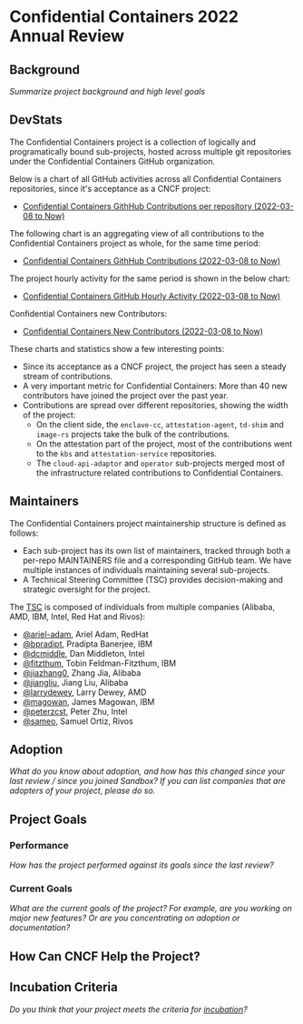 # Confidential Containers 2022 Annual Review

## Background

_Summarize project background and high level goals_

## DevStats

The Confidential Containers project is a collection of logically and
programatically bound sub-projects, hosted across multiple git repositories
under the Confidential Containers GitHub organization.

Below is a chart of all GitHub activities across all Confidential Containers
repositories, since it's acceptance as a CNCF project:
* [Confidential Containers GithHub Contributions per repository (2022-03-08 to Now)](https://confidentialcontainers.devstats.cncf.io/d/1/activity-repository-groups?orgId=1&from=1646694000000&to=1686261599000)

The following chart is an aggregating view of all contributions to the
Confidential Containers project as whole, for the same time period:
* [Confidential Containers GithHub Contributions (2022-03-08 to Now)](https://confidentialcontainers.devstats.cncf.io/d/74/contributions-chart?orgId=1&var-period=d7&var-metric=contributions&var-repogroup_name=All&var-country_name=All&var-company_name=All&var-company=all&from=1646694000000&to=now-1h)

The project hourly activity for the same period is shown in the below chart:
* [Confidential Containers GitHub Hourly Activity (2022-03-08 to Now)](https://confidentialcontainers.devstats.cncf.io/d/8/dashboards?orgId=1&from=1646694000000&to=now-1h&viewPanel=2&refresh=15m)

Confidential Containers new Contributors:
* [Confidential Containers New Contributors (2022-03-08 to Now)](https://confidentialcontainers.devstats.cncf.io/d/52/new-contributors-table?orgId=1&from=1646694000000&to=now-1h)

These charts and statistics show a few interesting points:

* Since its acceptance as a CNCF project, the project has seen a steady stream
  of contributions.
* A very important metric for Confidential Containers: More than 40 new
  contributors have joined the project over the past year.
* Contributions are spread over different repositories, showing the width of the
  project:
  * On the client side, the `enclave-cc`, `attestation-agent`, `td-shim` and
    `image-rs` projects take the bulk of the contributions.
  * On the attestation part of the project, most of the contributions went to
    the `kbs` and `attestation-service` repositories.
  * The `cloud-api-adaptor` and `operator` sub-projects merged most of the
    infrastructure related contributions to Confidential Containers.

## Maintainers

The Confidential Containers project maintainership structure is defined as
follows:

* Each sub-project has its own list of maintainers, tracked through both a
  per-repo MAINTAINERS file and a corresponding GitHub team. We have multiple
  instances of individuals maintaining several sub-projects.
* A Technical Steering Committee (TSC) provides decision-making and strategic
  oversight for the project.

The [TSC](https://github.com/confidential-containers/community/blob/main/MAINTAINERS)
is composed of individuals from multiple companies (Alibaba, AMD, IBM, Intel,
Red Hat and Rivos):

- [@ariel-adam](https://github.com/ariel-adam), Ariel Adam, RedHat
- [@bpradipt](https://github.com/bpradipt), Pradipta Banerjee, IBM
- [@dcmiddle](https://github.com/dcmiddle), Dan Middleton, Intel
- [@fitzthum](https://github.com/fitzthum), Tobin Feldman-Fitzthum, IBM
- [@jiazhang0](https://github.com/jiazhang0), Zhang Jia, Alibaba
- [@jiangliu](https://github.com/jiangliu), Jiang Liu, Alibaba
- [@larrydewey](https://github.com/larrydewey), Larry Dewey, AMD
- [@magowan](https://github.com/magowan), James Magowan, IBM
- [@peterzcst](https://github.com/peterzcst), Peter Zhu, Intel
- [@sameo](https://github.com/sameo), Samuel Ortiz, Rivos

## Adoption

_What do you know about adoption, and how has this changed since your last review / since you joined Sandbox? If you can list companies that are adopters of your project, please do so._

## Project Goals

### Performance

_How has the project performed against its goals since the last review?_

### Current Goals

_What are the current goals of the project? For example, are you working on major new features? Or are you concentrating on adoption or documentation?_

## How Can CNCF Help the Project?

## Incubation Criteria

_Do you think that your project meets the criteria for [incubation](https://github.com/cncf/toc/blob/main/process/graduation_criteria.md#incubating-stage)?_
